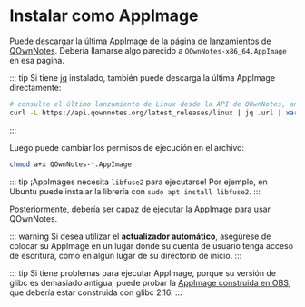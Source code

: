 # Instalar como AppImage

Puede descargar la última AppImage de la [página de lanzamientos de QOwnNotes](https://github.com/pbek/QOwnNotes/releases). Debería llamarse algo parecido a `QOwnNotes-x86_64.AppImage` en esa página.

::: tip
Si tiene [jq](https://stedolan.github.io/jq/) instalado, también puede descarga la última AppImage directamente:

```bash
# consulte el último lanzamiento de Linux desde la API de QOwnNotes, analice el JSON para la URL y descárguelo
curl -L https://api.qownnotes.org/latest_releases/linux | jq .url | xargs curl -Lo QOwnNotes-x86_64.AppImage
```
:::

Luego puede cambiar los permisos de ejecución en el archivo:

```bash
chmod a+x QOwnNotes-*.AppImage
```

::: tip
¡AppImages necesita `libfuse2` para ejecutarse! Por ejemplo, en Ubuntu puede instalar la librería con `sudo apt install libfuse2`.
:::

Posteriormente, debería ser capaz de ejecutar la AppImage para usar QOwnNotes.

::: warning
Si desea utilizar el **actualizador automático**, asegúrese de colocar su AppImage en un lugar donde su cuenta de usuario tenga acceso de escritura, como en algún lugar de su directorio de inicio.
:::

::: tip
Si tiene problemas para ejecutar AppImage, porque su versión de glibc es demasiado antigua, puede probar la [AppImage construida en OBS](https://download.opensuse.org/repositories/home:/pbek:/QOwnNotes/AppImage/QOwnNotes-latest-x86_64.AppImage), que debería estar construida con glibc 2.16.
:::
